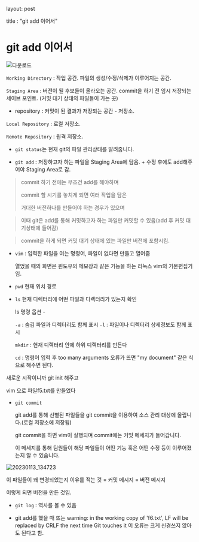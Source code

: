 layout: post 

title : "git add 이어서"





# git add 이어서





![다운로드](https://user-images.githubusercontent.com/122002745/212233588-7903792a-8b6f-4236-8a2c-382feeccff69.png)


`Working Directory` : 작업 공간. 파일의 생성/수정/삭제가 이루어지는 공간.





`Staging Area` : 버전이 될 후보들이 올라오는 공간. commit을 하기 전 임시 저장되는 세이브 포인트.
(커밋 대기 상태의 파일들이 가는 곳)






* repository : 커밋이 된 결과가 저장되는 공간 - 저장소.

`Local Repository` : 로컬 저장소. 


`Remote Repository` : 원격 저장소.



* `git status`는 현재 git의 파일 관리상태를 알려줍니다.


* `git add` : 저장하고자 하는 파일을 Staging Area에 담음. + 수정 후에도 add해주어야 Staging Area로 감.


> commit 하기 전에는 무조건 add를 해야하며 
> 
> commit 할 시기를 놓치게 되면 여러 작업을 담은 
> 
> 거대한 버전하나를 만들어야 하는 경우가 있으며 

> 이때 git은 add를 통해 커밋하고자 하는 파일만 커밋할 수 있음(add 후 커밋 대기상태에 들어감)


> commit을 하게 되면 커밋 대기 상태에 있는 파일만 버전에 포함시킴.




* `vim` : 입력한 파일을 여는 명령어, 파일이 없다면 만들고 열어줌

   열었을 때의 화면은 윈도우의 메모장과 같은 기능을 하는 리눅스 vim의 기본편집기 임.





* `pwd` 현재 위치 경로





* `ls` 현재 디렉터리에 어떤 파일과 디렉터리가 있는지 확인

   ls 명령 옵션 - 
   
   `-a` : 숨김 파일과 디렉터리도 함께 표시
   `-l` : 파일이나 디렉터리 상세정보도 함께 표시
   
   
   
   
   
   `mkdir` : 현재 디렉터리 안에 하위 디렉터리를 만든다
   
   
   
   
   
   
   
   `cd` : 명령어 입력 후 too many arguments 오류가 뜨면 "my document" 같은 식으로 해주면 된다.
   
   
새로운 시작이니까 git init 해주고

vim 으로 파일f5.txt를 만들었다

* `git commit`

  git add를 통해 선별된 파일들을 git commit을 이용하여 소스 관리 대상에 올립니다.(로컬 저장소에 저장됨)

  git commit을 하면 vim이 실행되며 commit에는 커밋 메세지가 들어갑니다. 

  이 메세지를 통해 팀원들이 해당 파일들이 어떤 기능 혹은 어떤 수정 등이 이루어졌는지 알 수 있습니다. 



![20230113_134723](https://user-images.githubusercontent.com/122002745/212239758-72418be0-7ec5-421d-9e05-2be86b61685e.png)




이 파일들이 왜 변경되었는지 이유를 적는 것 = 커밋 메시지 = 버전 메시지



이렇게 되면 버전을 만든 것임.






* `git log` : 역사를 볼 수 있음






* git add를 했을 때 뜨는 warning: in the working copy of 'f6.txt', LF will be replaced by CRLF the next time Git touches it
이 오류는 크게 신경쓰지 않아도 된다고 함.

